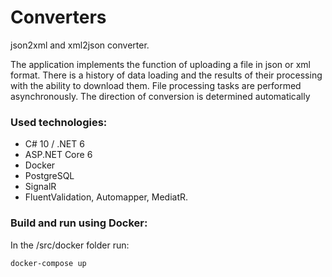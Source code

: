 # Converters

json2xml and xml2json converter.

The application implements the function of uploading a file in json or xml format. There is a history of data loading and the results of their processing with the ability to download them. File processing tasks are performed asynchronously. The direction of conversion is determined automatically

### Used technologies:
- C# 10 / .NET 6
- ASP.NET Core 6
- Docker
- PostgreSQL
- SignalR
- FluentValidation, Automapper, MediatR.

### Build and run using Docker:

In the /src/docker folder run:

`docker-compose up`
